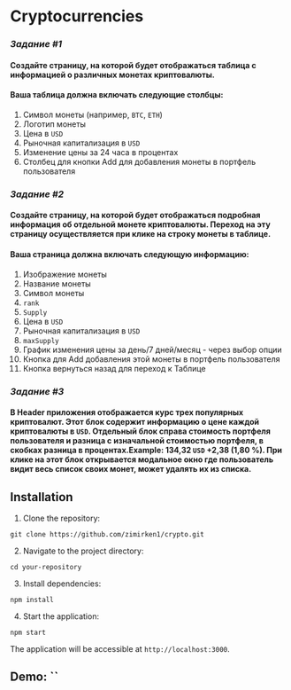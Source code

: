 # Cryptocurrencies

### *Задание #1*
#### Создайте страницу, на которой будет отображаться таблица с информацией о различных монетах криптовалюты.
#### Ваша таблица должна включать следующие столбцы:
1. Символ монеты (например, `BTC`, `ETH`)
2. Логотип монеты
3. Цена в `USD`
4. Рыночная капитализация в `USD`
5. Изменение цены за 24 часа в процентах
6. Столбец для кнопки Add для добавления монеты в портфель пользователя

### *Задание #2*
#### Создайте страницу, на которой будет отображаться подробная информация об отдельной монете криптовалюты. Переход на эту страницу осуществляется при клике на строку монеты в таблице.

#### Ваша страница должна включать следующую информацию:
1. Изображение монеты
2. Название монеты
3. Символ монеты
4. `rank`
5. `Supply`
6. Цена в `USD`
7. Рыночная капитализация в `USD`
8. `maxSupply`
9. График изменения цены за день/7 дней/месяц - через выбор опции
10. Кнопка для Add добавления этой монеты в портфель пользователя
11. Кнопка вернуться назад для переход к Таблице

### *Задание #3*
#### В Header приложения отображается курс трех популярных криптовалют. Этот блок содержит информацию о цене каждой криптовалюты в `USD`. Отдельный блок справа стоимость портфеля пользователя и разница с изначальной стоимостью портфеля, в скобках разница в процентах.Example: 134,32 `USD` +2,38 (1,80 %). При клике на этот блок открывается модальное окно где пользователь видит весь список своих монет, может удалять их из списка.

## Installation

1. Clone the repository:

`git clone https://github.com/zimirken1/crypto.git`

2. Navigate to the project directory:

`cd your-repository`

3. Install dependencies:

`npm install`

4. Start the application:

`npm start`

The application will be accessible at `http://localhost:3000`.


## Demo: ``

